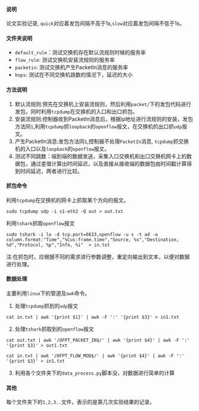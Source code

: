 #### 说明
论文实验记录, `quick`对应着发包间隔不高于1s,`slow`对应着发包间隔不低于1s。

#### 文件夹说明
+ `default_rule`：测试交换机存在默认流规则时候的服务率
+ `flow_rule`: 测试交换机安装流规则的服务率
+ `packetin`: 测试交换机产生PacketIn消息的服务率
+ `hops`: 测试在不同交换机跳数的情况下，延迟的大小

#### 方法说明
1. 默认流规则:预先在交换机上安装流规则，然后利用`packet/`下的发包代码进行发包，同时利用`tcpdump`在交换机的入口和出口抓包。
2. 安装流规则:控制器收到PacketIn消息后，根据ip地址进行流规则的安装，发包方法同`1`,利用`tcpdump`抓`loopback`的`openflow`报文，在交换机的出口抓`udp`报文。
3. 产生PacketIn消息:发包方法同`1`,控制器不处理`PacketIn`消息, `tcpdump`抓交换机的入口以及`loopback`的`openflow`报文。
4. 测试不同跳数：端到端的数据发送，采集入口交换机和出口交换机网卡上的数据包，通过差值计算出时间延迟，以及直接从接收端的数据包由时间戳计算得到时间延迟，两者进行比较。

#### 抓包命令
利用`tcpdump`在交换机的网卡上抓取某个方向的报文。
```shell
sudo tcpdump udp -i s1-eth2 -Q out > out.txt
```
利用`tshark`抓取`openflow`报文
```shell
sudo tshark -i lo -d tcp.port=6633,openflow -u s -t ad -o column.format:"Time","%Cus:frame.time","Source, %s","Destination, %d","Protocol, %p","Info, %i"  > in.txt
```
注:在抓包时，应根据不同的需求进行参数调整，重定向输出到文本，以便对数据进行处理。

#### 数据处理
主要利用`linux`下的管道及`awk`命令。
1. 处理`tcpdump`抓到的`udp`报文
```shell
cat in.txt | awk '{print $1}' | awk -F ':' '{print $3}' > in1.txt
```
2. 处理`tshark`抓取到的`openflow`报文
```shell
cat out.txt | awk '/OFPT_PACKET_IN$/' | awk '{print $4}' | awk -F ':' '{print $3}' > out1.txt

cat in.txt | awk '/OFPT_FLOW_MOD$/' | awk '{print $4}' | awk -F ':' '{print $3}' > in1.txt 
```
3. 利用各个文件夹下的`data_process.py`脚本没，对数据进行简单的计算

#### 其他
每个文件夹下的`1,2,3..`文件，表示的是第几次实验结果的记录。